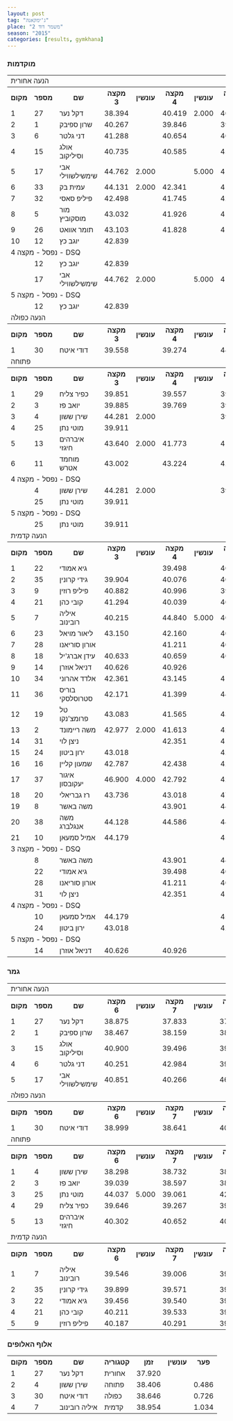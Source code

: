 ```yaml
---
layout: post
tag: "ג'ימקאנה"
place: "משמר דוד 2"
season: "2015"
categories: [results, gymkhana]
---
```

<h3>מוקדמות</h3>


<table class="line_color big_table">
<tr>
    <td colspan="99" class="title_font">הנעה אחורית</td>
</tr>
<tr class="rnkh_bkcolor">
    <th class="rnkh_font">מקום</th>
    <th class="rnkh_font">מספר</th>
    <th class="rnkh_font">שם</th>
    <th class="rnkh_font">מקצה 3</th>
    <th class="rnkh_font">עונשין</th>
    <th class="rnkh_font">מקצה 4</th>
    <th class="rnkh_font">עונשין</th>
    <th class="rnkh_font">מקצה 5</th>
    <th class="rnkh_font">עונשין</th>
    <th class="rnkh_font">זמן</th>
    <th class="rnkh_font">פער</th>
</tr>
<tr class="rnk_bkcolor">
    <td class="rnk_font">1</td>
    <td class="rnk_font">27</td>
    <td class="rnk_font">דקל נער</td>
    <td class="rnk_font">38.394</td>
    <td class="rnk_font"></td>
    <td class="rnk_font">40.419</td>
    <td class="rnk_font">2.000</td>
    <td class="rnk_font">40.260</td>
    <td class="rnk_font">2.000</td>
    <td class="rnk_font">38.394</td>
    <td class="rnk_font"></td>
</tr>
<tr class="rnk_bkcolor">
    <td class="rnk_font">2</td>
    <td class="rnk_font">1</td>
    <td class="rnk_font">שרון ספיבק</td>
    <td class="rnk_font">40.267</td>
    <td class="rnk_font"></td>
    <td class="rnk_font">39.846</td>
    <td class="rnk_font"></td>
    <td class="rnk_font">39.029</td>
    <td class="rnk_font"></td>
    <td class="rnk_font">39.029</td>
    <td class="rnk_font">0.635</td>
</tr>
<tr class="rnk_bkcolor">
    <td class="rnk_font">3</td>
    <td class="rnk_font">6</td>
    <td class="rnk_font">דני גלטר</td>
    <td class="rnk_font">41.288</td>
    <td class="rnk_font"></td>
    <td class="rnk_font">40.654</td>
    <td class="rnk_font"></td>
    <td class="rnk_font">40.523</td>
    <td class="rnk_font"></td>
    <td class="rnk_font">40.523</td>
    <td class="rnk_font">2.129</td>
</tr>
<tr class="rnk_bkcolor">
    <td class="rnk_font">4</td>
    <td class="rnk_font">15</td>
    <td class="rnk_font">אולג וסיליקוב</td>
    <td class="rnk_font">40.735</td>
    <td class="rnk_font"></td>
    <td class="rnk_font">40.585</td>
    <td class="rnk_font"></td>
    <td class="rnk_font">45.013</td>
    <td class="rnk_font">5.000</td>
    <td class="rnk_font">40.585</td>
    <td class="rnk_font">2.191</td>
</tr>
<tr class="rnk_bkcolor">
    <td class="rnk_font">5</td>
    <td class="rnk_font">17</td>
    <td class="rnk_font">אבי שימשילשווילי</td>
    <td class="rnk_font">44.762</td>
    <td class="rnk_font">2.000</td>
    <td class="rnk_font"></td>
    <td class="rnk_font">5.000</td>
    <td class="rnk_font">41.492</td>
    <td class="rnk_font"></td>
    <td class="rnk_font">41.492</td>
    <td class="rnk_font">3.098</td>
</tr>
<tr class="rnk_bkcolor">
    <td class="rnk_font">6</td>
    <td class="rnk_font">33</td>
    <td class="rnk_font">עמית בק</td>
    <td class="rnk_font">44.131</td>
    <td class="rnk_font">2.000</td>
    <td class="rnk_font">42.341</td>
    <td class="rnk_font"></td>
    <td class="rnk_font">41.559</td>
    <td class="rnk_font"></td>
    <td class="rnk_font">41.559</td>
    <td class="rnk_font">3.165</td>
</tr>
<tr class="rnk_bkcolor">
    <td class="rnk_font">7</td>
    <td class="rnk_font">32</td>
    <td class="rnk_font">פיליפ סאסי</td>
    <td class="rnk_font">42.498</td>
    <td class="rnk_font"></td>
    <td class="rnk_font">41.745</td>
    <td class="rnk_font"></td>
    <td class="rnk_font">42.254</td>
    <td class="rnk_font"></td>
    <td class="rnk_font">41.745</td>
    <td class="rnk_font">3.351</td>
</tr>
<tr class="rnk_bkcolor">
    <td class="rnk_font">8</td>
    <td class="rnk_font">5</td>
    <td class="rnk_font">מור מוסקוביץ</td>
    <td class="rnk_font">43.032</td>
    <td class="rnk_font"></td>
    <td class="rnk_font">41.926</td>
    <td class="rnk_font"></td>
    <td class="rnk_font">41.780</td>
    <td class="rnk_font"></td>
    <td class="rnk_font">41.780</td>
    <td class="rnk_font">3.386</td>
</tr>
<tr class="rnk_bkcolor">
    <td class="rnk_font">9</td>
    <td class="rnk_font">26</td>
    <td class="rnk_font">תומר אוואט</td>
    <td class="rnk_font">43.103</td>
    <td class="rnk_font"></td>
    <td class="rnk_font">41.828</td>
    <td class="rnk_font"></td>
    <td class="rnk_font">41.830</td>
    <td class="rnk_font"></td>
    <td class="rnk_font">41.828</td>
    <td class="rnk_font">3.434</td>
</tr>
<tr class="rnk_bkcolor">
    <td class="rnk_font">10</td>
    <td class="rnk_font">12</td>
    <td class="rnk_font">יוגב כץ</td>
    <td class="rnk_font">42.839</td>
    <td class="rnk_font"></td>
    <td class="rnk_font"></td>
    <td class="rnk_font"></td>
    <td class="rnk_font"></td>
    <td class="rnk_font"></td>
    <td class="rnk_font">42.839</td>
    <td class="rnk_font">4.445</td>
</tr>

<tr>
    <td colspan="99" class="subtitle_font">נפסל - מקצה 4 - DSQ</td>
</tr>
<tr class="rnk_bkcolor">
    <td class="rnk_font"></td>
    <td class="rnk_font">12</td>
    <td class="rnk_font">יוגב כץ</td>
    <td class="rnk_font">42.839</td>
    <td class="rnk_font"></td>
    <td class="rnk_font"></td>
    <td class="rnk_font"></td>
    <td class="rnk_font"></td>
    <td class="rnk_font"></td>
    <td class="rnk_font"></td>
    <td class="rnk_font"></td>
</tr>
<tr class="rnk_bkcolor">
    <td class="rnk_font"></td>
    <td class="rnk_font">17</td>
    <td class="rnk_font">אבי שימשילשווילי</td>
    <td class="rnk_font">44.762</td>
    <td class="rnk_font">2.000</td>
    <td class="rnk_font"></td>
    <td class="rnk_font">5.000</td>
    <td class="rnk_font">41.492</td>
    <td class="rnk_font"></td>
    <td class="rnk_font"></td>
    <td class="rnk_font"></td>
</tr>

<tr>
    <td colspan="99" class="subtitle_font">נפסל - מקצה 5 - DSQ</td>
</tr>
<tr class="rnk_bkcolor">
    <td class="rnk_font"></td>
    <td class="rnk_font">12</td>
    <td class="rnk_font">יוגב כץ</td>
    <td class="rnk_font">42.839</td>
    <td class="rnk_font"></td>
    <td class="rnk_font"></td>
    <td class="rnk_font"></td>
    <td class="rnk_font"></td>
    <td class="rnk_font"></td>
    <td class="rnk_font"></td>
    <td class="rnk_font"></td>
</tr>
<tr>
    <td colspan="99" class="title_font">הנעה כפולה</td>
</tr>
<tr class="rnkh_bkcolor">
    <th class="rnkh_font">מקום</th>
    <th class="rnkh_font">מספר</th>
    <th class="rnkh_font">שם</th>
    <th class="rnkh_font">מקצה 3</th>
    <th class="rnkh_font">עונשין</th>
    <th class="rnkh_font">מקצה 4</th>
    <th class="rnkh_font">עונשין</th>
    <th class="rnkh_font">מקצה 5</th>
    <th class="rnkh_font">עונשין</th>
    <th class="rnkh_font">זמן</th>
    <th class="rnkh_font">פער</th>
</tr>
<tr class="rnk_bkcolor">
    <td class="rnk_font">1</td>
    <td class="rnk_font">30</td>
    <td class="rnk_font">דודי איטח</td>
    <td class="rnk_font">39.558</td>
    <td class="rnk_font"></td>
    <td class="rnk_font">39.274</td>
    <td class="rnk_font"></td>
    <td class="rnk_font">44.964</td>
    <td class="rnk_font">5.000</td>
    <td class="rnk_font">39.274</td>
    <td class="rnk_font"></td>
</tr>

<tr>
    <td colspan="99" class="title_font">פתוחה</td>
</tr>
<tr class="rnkh_bkcolor">
    <th class="rnkh_font">מקום</th>
    <th class="rnkh_font">מספר</th>
    <th class="rnkh_font">שם</th>
    <th class="rnkh_font">מקצה 3</th>
    <th class="rnkh_font">עונשין</th>
    <th class="rnkh_font">מקצה 4</th>
    <th class="rnkh_font">עונשין</th>
    <th class="rnkh_font">מקצה 5</th>
    <th class="rnkh_font">עונשין</th>
    <th class="rnkh_font">זמן</th>
    <th class="rnkh_font">פער</th>
</tr>
<tr class="rnk_bkcolor">
    <td class="rnk_font">1</td>
    <td class="rnk_font">29</td>
    <td class="rnk_font">כפיר צליח</td>
    <td class="rnk_font">39.851</td>
    <td class="rnk_font"></td>
    <td class="rnk_font">39.557</td>
    <td class="rnk_font"></td>
    <td class="rnk_font">39.177</td>
    <td class="rnk_font"></td>
    <td class="rnk_font">39.177</td>
    <td class="rnk_font"></td>
</tr>
<tr class="rnk_bkcolor">
    <td class="rnk_font">2</td>
    <td class="rnk_font">3</td>
    <td class="rnk_font">יואב פז</td>
    <td class="rnk_font">39.885</td>
    <td class="rnk_font"></td>
    <td class="rnk_font">39.769</td>
    <td class="rnk_font"></td>
    <td class="rnk_font">39.319</td>
    <td class="rnk_font"></td>
    <td class="rnk_font">39.319</td>
    <td class="rnk_font">0.142</td>
</tr>
<tr class="rnk_bkcolor">
    <td class="rnk_font">3</td>
    <td class="rnk_font">4</td>
    <td class="rnk_font">שירן ששון</td>
    <td class="rnk_font">44.281</td>
    <td class="rnk_font">2.000</td>
    <td class="rnk_font"></td>
    <td class="rnk_font"></td>
    <td class="rnk_font">39.876</td>
    <td class="rnk_font"></td>
    <td class="rnk_font">39.876</td>
    <td class="rnk_font">0.699</td>
</tr>
<tr class="rnk_bkcolor">
    <td class="rnk_font">4</td>
    <td class="rnk_font">25</td>
    <td class="rnk_font">מוטי נתן</td>
    <td class="rnk_font">39.911</td>
    <td class="rnk_font"></td>
    <td class="rnk_font"></td>
    <td class="rnk_font"></td>
    <td class="rnk_font"></td>
    <td class="rnk_font"></td>
    <td class="rnk_font">39.911</td>
    <td class="rnk_font">0.734</td>
</tr>
<tr class="rnk_bkcolor">
    <td class="rnk_font">5</td>
    <td class="rnk_font">13</td>
    <td class="rnk_font">איברהים חיגזי</td>
    <td class="rnk_font">43.640</td>
    <td class="rnk_font">2.000</td>
    <td class="rnk_font">41.773</td>
    <td class="rnk_font"></td>
    <td class="rnk_font">41.202</td>
    <td class="rnk_font"></td>
    <td class="rnk_font">41.202</td>
    <td class="rnk_font">2.025</td>
</tr>
<tr class="rnk_bkcolor">
    <td class="rnk_font">6</td>
    <td class="rnk_font">11</td>
    <td class="rnk_font">מוחמד אטרש</td>
    <td class="rnk_font">43.002</td>
    <td class="rnk_font"></td>
    <td class="rnk_font">43.224</td>
    <td class="rnk_font"></td>
    <td class="rnk_font">42.980</td>
    <td class="rnk_font"></td>
    <td class="rnk_font">42.980</td>
    <td class="rnk_font">3.803</td>
</tr>

<tr>
    <td colspan="99" class="subtitle_font">נפסל - מקצה 4 - DSQ</td>
</tr>
<tr class="rnk_bkcolor">
    <td class="rnk_font"></td>
    <td class="rnk_font">4</td>
    <td class="rnk_font">שירן ששון</td>
    <td class="rnk_font">44.281</td>
    <td class="rnk_font">2.000</td>
    <td class="rnk_font"></td>
    <td class="rnk_font"></td>
    <td class="rnk_font">39.876</td>
    <td class="rnk_font"></td>
    <td class="rnk_font"></td>
    <td class="rnk_font"></td>
</tr>
<tr class="rnk_bkcolor">
    <td class="rnk_font"></td>
    <td class="rnk_font">25</td>
    <td class="rnk_font">מוטי נתן</td>
    <td class="rnk_font">39.911</td>
    <td class="rnk_font"></td>
    <td class="rnk_font"></td>
    <td class="rnk_font"></td>
    <td class="rnk_font"></td>
    <td class="rnk_font"></td>
    <td class="rnk_font"></td>
    <td class="rnk_font"></td>
</tr>

<tr>
    <td colspan="99" class="subtitle_font">נפסל - מקצה 5 - DSQ</td>
</tr>
<tr class="rnk_bkcolor">
    <td class="rnk_font"></td>
    <td class="rnk_font">25</td>
    <td class="rnk_font">מוטי נתן</td>
    <td class="rnk_font">39.911</td>
    <td class="rnk_font"></td>
    <td class="rnk_font"></td>
    <td class="rnk_font"></td>
    <td class="rnk_font"></td>
    <td class="rnk_font"></td>
    <td class="rnk_font"></td>
    <td class="rnk_font"></td>
</tr>

<tr>
    <td colspan="99" class="title_font">הנעה קדמית</td>
</tr>
<tr class="rnkh_bkcolor">
    <th class="rnkh_font">מקום</th>
    <th class="rnkh_font">מספר</th>
    <th class="rnkh_font">שם</th>
    <th class="rnkh_font">מקצה 3</th>
    <th class="rnkh_font">עונשין</th>
    <th class="rnkh_font">מקצה 4</th>
    <th class="rnkh_font">עונשין</th>
    <th class="rnkh_font">מקצה 5</th>
    <th class="rnkh_font">עונשין</th>
    <th class="rnkh_font">זמן</th>
    <th class="rnkh_font">פער</th>
</tr>
<tr class="rnk_bkcolor">
    <td class="rnk_font">1</td>
    <td class="rnk_font">22</td>
    <td class="rnk_font">גיא אמודי</td>
    <td class="rnk_font"></td>
    <td class="rnk_font"></td>
    <td class="rnk_font">39.498</td>
    <td class="rnk_font"></td>
    <td class="rnk_font">40.105</td>
    <td class="rnk_font"></td>
    <td class="rnk_font">39.498</td>
    <td class="rnk_font"></td>
</tr>
<tr class="rnk_bkcolor">
    <td class="rnk_font">2</td>
    <td class="rnk_font">35</td>
    <td class="rnk_font">גידי קרונין</td>
    <td class="rnk_font">39.904</td>
    <td class="rnk_font"></td>
    <td class="rnk_font">40.076</td>
    <td class="rnk_font"></td>
    <td class="rnk_font">40.094</td>
    <td class="rnk_font"></td>
    <td class="rnk_font">39.904</td>
    <td class="rnk_font">0.406</td>
</tr>
<tr class="rnk_bkcolor">
    <td class="rnk_font">3</td>
    <td class="rnk_font">9</td>
    <td class="rnk_font">פיליפ רוזין</td>
    <td class="rnk_font">40.882</td>
    <td class="rnk_font"></td>
    <td class="rnk_font">40.996</td>
    <td class="rnk_font"></td>
    <td class="rnk_font">39.945</td>
    <td class="rnk_font"></td>
    <td class="rnk_font">39.945</td>
    <td class="rnk_font">0.447</td>
</tr>
<tr class="rnk_bkcolor">
    <td class="rnk_font">4</td>
    <td class="rnk_font">21</td>
    <td class="rnk_font">קובי כהן</td>
    <td class="rnk_font">41.294</td>
    <td class="rnk_font"></td>
    <td class="rnk_font">40.039</td>
    <td class="rnk_font"></td>
    <td class="rnk_font">40.245</td>
    <td class="rnk_font"></td>
    <td class="rnk_font">40.039</td>
    <td class="rnk_font">0.541</td>
</tr>
<tr class="rnk_bkcolor">
    <td class="rnk_font">5</td>
    <td class="rnk_font">7</td>
    <td class="rnk_font">איליה רובינוב</td>
    <td class="rnk_font">40.215</td>
    <td class="rnk_font"></td>
    <td class="rnk_font">44.840</td>
    <td class="rnk_font">5.000</td>
    <td class="rnk_font">40.144</td>
    <td class="rnk_font"></td>
    <td class="rnk_font">40.144</td>
    <td class="rnk_font">0.646</td>
</tr>
<tr class="rnk_bkcolor">
    <td class="rnk_font">6</td>
    <td class="rnk_font">23</td>
    <td class="rnk_font">ליאור מויאל</td>
    <td class="rnk_font">43.150</td>
    <td class="rnk_font"></td>
    <td class="rnk_font">42.160</td>
    <td class="rnk_font"></td>
    <td class="rnk_font">40.377</td>
    <td class="rnk_font"></td>
    <td class="rnk_font">40.377</td>
    <td class="rnk_font">0.879</td>
</tr>
<tr class="rnk_bkcolor">
    <td class="rnk_font">7</td>
    <td class="rnk_font">28</td>
    <td class="rnk_font">אורון סוריאנו</td>
    <td class="rnk_font"></td>
    <td class="rnk_font"></td>
    <td class="rnk_font">41.211</td>
    <td class="rnk_font"></td>
    <td class="rnk_font">40.544</td>
    <td class="rnk_font"></td>
    <td class="rnk_font">40.544</td>
    <td class="rnk_font">1.046</td>
</tr>
<tr class="rnk_bkcolor">
    <td class="rnk_font">8</td>
    <td class="rnk_font">18</td>
    <td class="rnk_font">עידן אברג'יל</td>
    <td class="rnk_font">40.633</td>
    <td class="rnk_font"></td>
    <td class="rnk_font">40.659</td>
    <td class="rnk_font"></td>
    <td class="rnk_font">40.584</td>
    <td class="rnk_font"></td>
    <td class="rnk_font">40.584</td>
    <td class="rnk_font">1.086</td>
</tr>
<tr class="rnk_bkcolor">
    <td class="rnk_font">9</td>
    <td class="rnk_font">14</td>
    <td class="rnk_font">דניאל אוזרן</td>
    <td class="rnk_font">40.626</td>
    <td class="rnk_font"></td>
    <td class="rnk_font">40.926</td>
    <td class="rnk_font"></td>
    <td class="rnk_font"></td>
    <td class="rnk_font"></td>
    <td class="rnk_font">40.626</td>
    <td class="rnk_font">1.128</td>
</tr>
<tr class="rnk_bkcolor">
    <td class="rnk_font">10</td>
    <td class="rnk_font">34</td>
    <td class="rnk_font">אלדד אהרוני</td>
    <td class="rnk_font">42.361</td>
    <td class="rnk_font"></td>
    <td class="rnk_font">43.145</td>
    <td class="rnk_font"></td>
    <td class="rnk_font">41.232</td>
    <td class="rnk_font"></td>
    <td class="rnk_font">41.232</td>
    <td class="rnk_font">1.734</td>
</tr>
<tr class="rnk_bkcolor">
    <td class="rnk_font">11</td>
    <td class="rnk_font">36</td>
    <td class="rnk_font">בוריס סטרוסלסקי</td>
    <td class="rnk_font">42.171</td>
    <td class="rnk_font"></td>
    <td class="rnk_font">41.399</td>
    <td class="rnk_font"></td>
    <td class="rnk_font">44.613</td>
    <td class="rnk_font">4.000</td>
    <td class="rnk_font">41.399</td>
    <td class="rnk_font">1.901</td>
</tr>
<tr class="rnk_bkcolor">
    <td class="rnk_font">12</td>
    <td class="rnk_font">19</td>
    <td class="rnk_font">טל פרומצ'נקו</td>
    <td class="rnk_font">43.083</td>
    <td class="rnk_font"></td>
    <td class="rnk_font">41.565</td>
    <td class="rnk_font"></td>
    <td class="rnk_font">43.469</td>
    <td class="rnk_font">2.000</td>
    <td class="rnk_font">41.565</td>
    <td class="rnk_font">2.067</td>
</tr>
<tr class="rnk_bkcolor">
    <td class="rnk_font">13</td>
    <td class="rnk_font">2</td>
    <td class="rnk_font">משה ריימונד</td>
    <td class="rnk_font">42.977</td>
    <td class="rnk_font">2.000</td>
    <td class="rnk_font">41.613</td>
    <td class="rnk_font"></td>
    <td class="rnk_font">42.437</td>
    <td class="rnk_font">2.000</td>
    <td class="rnk_font">41.613</td>
    <td class="rnk_font">2.115</td>
</tr>
<tr class="rnk_bkcolor">
    <td class="rnk_font">14</td>
    <td class="rnk_font">31</td>
    <td class="rnk_font">ניצן לוי</td>
    <td class="rnk_font"></td>
    <td class="rnk_font"></td>
    <td class="rnk_font">42.351</td>
    <td class="rnk_font"></td>
    <td class="rnk_font">41.624</td>
    <td class="rnk_font"></td>
    <td class="rnk_font">41.624</td>
    <td class="rnk_font">2.126</td>
</tr>
<tr class="rnk_bkcolor">
    <td class="rnk_font">15</td>
    <td class="rnk_font">24</td>
    <td class="rnk_font">ירון ביטון</td>
    <td class="rnk_font">43.018</td>
    <td class="rnk_font"></td>
    <td class="rnk_font"></td>
    <td class="rnk_font"></td>
    <td class="rnk_font">42.404</td>
    <td class="rnk_font"></td>
    <td class="rnk_font">42.404</td>
    <td class="rnk_font">2.906</td>
</tr>
<tr class="rnk_bkcolor">
    <td class="rnk_font">16</td>
    <td class="rnk_font">16</td>
    <td class="rnk_font">שמעון קליין</td>
    <td class="rnk_font">42.787</td>
    <td class="rnk_font"></td>
    <td class="rnk_font">42.438</td>
    <td class="rnk_font"></td>
    <td class="rnk_font">42.836</td>
    <td class="rnk_font"></td>
    <td class="rnk_font">42.438</td>
    <td class="rnk_font">2.940</td>
</tr>
<tr class="rnk_bkcolor">
    <td class="rnk_font">17</td>
    <td class="rnk_font">37</td>
    <td class="rnk_font">איגור יעקובסון</td>
    <td class="rnk_font">46.900</td>
    <td class="rnk_font">4.000</td>
    <td class="rnk_font">42.792</td>
    <td class="rnk_font"></td>
    <td class="rnk_font">42.604</td>
    <td class="rnk_font"></td>
    <td class="rnk_font">42.604</td>
    <td class="rnk_font">3.106</td>
</tr>
<tr class="rnk_bkcolor">
    <td class="rnk_font">18</td>
    <td class="rnk_font">20</td>
    <td class="rnk_font">רז גבריאלי</td>
    <td class="rnk_font">43.736</td>
    <td class="rnk_font"></td>
    <td class="rnk_font">43.018</td>
    <td class="rnk_font"></td>
    <td class="rnk_font">47.819</td>
    <td class="rnk_font">5.000</td>
    <td class="rnk_font">43.018</td>
    <td class="rnk_font">3.520</td>
</tr>
<tr class="rnk_bkcolor">
    <td class="rnk_font">19</td>
    <td class="rnk_font">8</td>
    <td class="rnk_font">משה באשר</td>
    <td class="rnk_font"></td>
    <td class="rnk_font"></td>
    <td class="rnk_font">43.901</td>
    <td class="rnk_font"></td>
    <td class="rnk_font">44.048</td>
    <td class="rnk_font"></td>
    <td class="rnk_font">43.901</td>
    <td class="rnk_font">4.403</td>
</tr>
<tr class="rnk_bkcolor">
    <td class="rnk_font">20</td>
    <td class="rnk_font">38</td>
    <td class="rnk_font">משה אנגלברג</td>
    <td class="rnk_font">44.128</td>
    <td class="rnk_font"></td>
    <td class="rnk_font">44.586</td>
    <td class="rnk_font"></td>
    <td class="rnk_font">44.095</td>
    <td class="rnk_font"></td>
    <td class="rnk_font">44.095</td>
    <td class="rnk_font">4.597</td>
</tr>
<tr class="rnk_bkcolor">
    <td class="rnk_font">21</td>
    <td class="rnk_font">10</td>
    <td class="rnk_font">אמיל סמעאן</td>
    <td class="rnk_font">44.179</td>
    <td class="rnk_font"></td>
    <td class="rnk_font"></td>
    <td class="rnk_font"></td>
    <td class="rnk_font">45.650</td>
    <td class="rnk_font"></td>
    <td class="rnk_font">44.179</td>
    <td class="rnk_font">4.681</td>
</tr>

<tr>
    <td colspan="99" class="subtitle_font">נפסל - מקצה 3 - DSQ</td>
</tr>
<tr class="rnk_bkcolor">
    <td class="rnk_font"></td>
    <td class="rnk_font">8</td>
    <td class="rnk_font">משה באשר</td>
    <td class="rnk_font"></td>
    <td class="rnk_font"></td>
    <td class="rnk_font">43.901</td>
    <td class="rnk_font"></td>
    <td class="rnk_font">44.048</td>
    <td class="rnk_font"></td>
    <td class="rnk_font"></td>
    <td class="rnk_font"></td>
</tr>
<tr class="rnk_bkcolor">
    <td class="rnk_font"></td>
    <td class="rnk_font">22</td>
    <td class="rnk_font">גיא אמודי</td>
    <td class="rnk_font"></td>
    <td class="rnk_font"></td>
    <td class="rnk_font">39.498</td>
    <td class="rnk_font"></td>
    <td class="rnk_font">40.105</td>
    <td class="rnk_font"></td>
    <td class="rnk_font"></td>
    <td class="rnk_font"></td>
</tr>
<tr class="rnk_bkcolor">
    <td class="rnk_font"></td>
    <td class="rnk_font">28</td>
    <td class="rnk_font">אורון סוריאנו</td>
    <td class="rnk_font"></td>
    <td class="rnk_font"></td>
    <td class="rnk_font">41.211</td>
    <td class="rnk_font"></td>
    <td class="rnk_font">40.544</td>
    <td class="rnk_font"></td>
    <td class="rnk_font"></td>
    <td class="rnk_font"></td>
</tr>
<tr class="rnk_bkcolor">
    <td class="rnk_font"></td>
    <td class="rnk_font">31</td>
    <td class="rnk_font">ניצן לוי</td>
    <td class="rnk_font"></td>
    <td class="rnk_font"></td>
    <td class="rnk_font">42.351</td>
    <td class="rnk_font"></td>
    <td class="rnk_font">41.624</td>
    <td class="rnk_font"></td>
    <td class="rnk_font"></td>
    <td class="rnk_font"></td>
</tr>

<tr>
    <td colspan="99" class="subtitle_font">נפסל - מקצה 4 - DSQ</td>
</tr>
<tr class="rnk_bkcolor">
    <td class="rnk_font"></td>
    <td class="rnk_font">10</td>
    <td class="rnk_font">אמיל סמעאן</td>
    <td class="rnk_font">44.179</td>
    <td class="rnk_font"></td>
    <td class="rnk_font"></td>
    <td class="rnk_font"></td>
    <td class="rnk_font">45.650</td>
    <td class="rnk_font"></td>
    <td class="rnk_font"></td>
    <td class="rnk_font"></td>
</tr>
<tr class="rnk_bkcolor">
    <td class="rnk_font"></td>
    <td class="rnk_font">24</td>
    <td class="rnk_font">ירון ביטון</td>
    <td class="rnk_font">43.018</td>
    <td class="rnk_font"></td>
    <td class="rnk_font"></td>
    <td class="rnk_font"></td>
    <td class="rnk_font">42.404</td>
    <td class="rnk_font"></td>
    <td class="rnk_font"></td>
    <td class="rnk_font"></td>
</tr>

<tr>
    <td colspan="99" class="subtitle_font">נפסל - מקצה 5 - DSQ</td>
</tr>
<tr class="rnk_bkcolor">
    <td class="rnk_font"></td>
    <td class="rnk_font">14</td>
    <td class="rnk_font">דניאל אוזרן</td>
    <td class="rnk_font">40.626</td>
    <td class="rnk_font"></td>
    <td class="rnk_font">40.926</td>
    <td class="rnk_font"></td>
    <td class="rnk_font"></td>
    <td class="rnk_font"></td>
    <td class="rnk_font"></td>
    <td class="rnk_font"></td>
</tr>
</table>


<h3>גמר</h3>


<table class="line_color big_table">

<tr>
    <td colspan="99" class="title_font">הנעה אחורית</td>
</tr>
<tr class="rnkh_bkcolor">
    <th class="rnkh_font">מקום</th>
    <th class="rnkh_font">מספר</th>
    <th class="rnkh_font">שם</th>
    <th class="rnkh_font">מקצה 6</th>
    <th class="rnkh_font">עונשין</th>
    <th class="rnkh_font">מקצה 7</th>
    <th class="rnkh_font">עונשין</th>
    <th class="rnkh_font">מקצה 8</th>
    <th class="rnkh_font">עונשין</th>
    <th class="rnkh_font">זמן</th>
    <th class="rnkh_font">פער</th>
</tr>
<tr class="rnk_bkcolor">
    <td class="rnk_font">1</td>
    <td class="rnk_font">27</td>
    <td class="rnk_font">דקל נער</td>
    <td class="rnk_font">38.875</td>
    <td class="rnk_font"></td>
    <td class="rnk_font">37.833</td>
    <td class="rnk_font"></td>
    <td class="rnk_font">37.734</td>
    <td class="rnk_font"></td>
    <td class="rnk_font">37.734</td>
    <td class="rnk_font"></td>
</tr>
<tr class="rnk_bkcolor">
    <td class="rnk_font">2</td>
    <td class="rnk_font">1</td>
    <td class="rnk_font">שרון ספיבק</td>
    <td class="rnk_font">38.467</td>
    <td class="rnk_font"></td>
    <td class="rnk_font">38.159</td>
    <td class="rnk_font"></td>
    <td class="rnk_font">38.063</td>
    <td class="rnk_font"></td>
    <td class="rnk_font">38.063</td>
    <td class="rnk_font">0.329</td>
</tr>
<tr class="rnk_bkcolor">
    <td class="rnk_font">3</td>
    <td class="rnk_font">15</td>
    <td class="rnk_font">אולג וסיליקוב</td>
    <td class="rnk_font">40.900</td>
    <td class="rnk_font"></td>
    <td class="rnk_font">39.496</td>
    <td class="rnk_font"></td>
    <td class="rnk_font">39.276</td>
    <td class="rnk_font"></td>
    <td class="rnk_font">39.276</td>
    <td class="rnk_font">1.542</td>
</tr>
<tr class="rnk_bkcolor">
    <td class="rnk_font">4</td>
    <td class="rnk_font">6</td>
    <td class="rnk_font">דני גלטר</td>
    <td class="rnk_font">40.251</td>
    <td class="rnk_font"></td>
    <td class="rnk_font">42.984</td>
    <td class="rnk_font"></td>
    <td class="rnk_font">39.874</td>
    <td class="rnk_font"></td>
    <td class="rnk_font">39.874</td>
    <td class="rnk_font">2.140</td>
</tr>
<tr class="rnk_bkcolor">
    <td class="rnk_font">5</td>
    <td class="rnk_font">17</td>
    <td class="rnk_font">אבי שימשילשווילי</td>
    <td class="rnk_font">40.851</td>
    <td class="rnk_font"></td>
    <td class="rnk_font">40.266</td>
    <td class="rnk_font"></td>
    <td class="rnk_font">46.129</td>
    <td class="rnk_font">5.000</td>
    <td class="rnk_font">40.266</td>
    <td class="rnk_font">2.532</td>
</tr>
<tr>
    <td colspan="99" class="title_font">הנעה כפולה</td>
</tr>
<tr class="rnkh_bkcolor">
    <th class="rnkh_font">מקום</th>
    <th class="rnkh_font">מספר</th>
    <th class="rnkh_font">שם</th>
    <th class="rnkh_font">מקצה 6</th>
    <th class="rnkh_font">עונשין</th>
    <th class="rnkh_font">מקצה 7</th>
    <th class="rnkh_font">עונשין</th>
    <th class="rnkh_font">מקצה 8</th>
    <th class="rnkh_font">עונשין</th>
    <th class="rnkh_font">זמן</th>
    <th class="rnkh_font">פער</th>
</tr>
<tr class="rnk_bkcolor">
    <td class="rnk_font">1</td>
    <td class="rnk_font">30</td>
    <td class="rnk_font">דודי איטח</td>
    <td class="rnk_font">38.999</td>
    <td class="rnk_font"></td>
    <td class="rnk_font">38.641</td>
    <td class="rnk_font"></td>
    <td class="rnk_font">40.635</td>
    <td class="rnk_font">2.000</td>
    <td class="rnk_font">38.641</td>
    <td class="rnk_font"></td>
</tr>
<tr>
    <td colspan="99" class="title_font">פתוחה</td>
</tr>
<tr class="rnkh_bkcolor">
    <th class="rnkh_font">מקום</th>
    <th class="rnkh_font">מספר</th>
    <th class="rnkh_font">שם</th>
    <th class="rnkh_font">מקצה 6</th>
    <th class="rnkh_font">עונשין</th>
    <th class="rnkh_font">מקצה 7</th>
    <th class="rnkh_font">עונשין</th>
    <th class="rnkh_font">מקצה 8</th>
    <th class="rnkh_font">עונשין</th>
    <th class="rnkh_font">זמן</th>
    <th class="rnkh_font">פער</th>
</tr>
<tr class="rnk_bkcolor">
    <td class="rnk_font">1</td>
    <td class="rnk_font">4</td>
    <td class="rnk_font">שירן ששון</td>
    <td class="rnk_font">38.298</td>
    <td class="rnk_font"></td>
    <td class="rnk_font">38.732</td>
    <td class="rnk_font"></td>
    <td class="rnk_font">38.038</td>
    <td class="rnk_font"></td>
    <td class="rnk_font">38.038</td>
    <td class="rnk_font"></td>
</tr>
<tr class="rnk_bkcolor">
    <td class="rnk_font">2</td>
    <td class="rnk_font">3</td>
    <td class="rnk_font">יואב פז</td>
    <td class="rnk_font">39.039</td>
    <td class="rnk_font"></td>
    <td class="rnk_font">38.597</td>
    <td class="rnk_font"></td>
    <td class="rnk_font">38.693</td>
    <td class="rnk_font"></td>
    <td class="rnk_font">38.597</td>
    <td class="rnk_font">0.559</td>
</tr>
<tr class="rnk_bkcolor">
    <td class="rnk_font">3</td>
    <td class="rnk_font">25</td>
    <td class="rnk_font">מוטי נתן</td>
    <td class="rnk_font">44.037</td>
    <td class="rnk_font">5.000</td>
    <td class="rnk_font">39.061</td>
    <td class="rnk_font"></td>
    <td class="rnk_font">42.253</td>
    <td class="rnk_font">4.000</td>
    <td class="rnk_font">39.061</td>
    <td class="rnk_font">1.023</td>
</tr>
<tr class="rnk_bkcolor">
    <td class="rnk_font">4</td>
    <td class="rnk_font">29</td>
    <td class="rnk_font">כפיר צליח</td>
    <td class="rnk_font">39.646</td>
    <td class="rnk_font"></td>
    <td class="rnk_font">39.267</td>
    <td class="rnk_font"></td>
    <td class="rnk_font">39.210</td>
    <td class="rnk_font"></td>
    <td class="rnk_font">39.210</td>
    <td class="rnk_font">1.172</td>
</tr>
<tr class="rnk_bkcolor">
    <td class="rnk_font">5</td>
    <td class="rnk_font">13</td>
    <td class="rnk_font">איברהים חיגזי</td>
    <td class="rnk_font">40.302</td>
    <td class="rnk_font"></td>
    <td class="rnk_font">40.652</td>
    <td class="rnk_font"></td>
    <td class="rnk_font">40.977</td>
    <td class="rnk_font"></td>
    <td class="rnk_font">40.302</td>
    <td class="rnk_font">2.264</td>
</tr>

<tr>
    <td colspan="99" class="title_font">הנעה קדמית</td>
</tr>
<tr class="rnkh_bkcolor">
    <th class="rnkh_font">מקום</th>
    <th class="rnkh_font">מספר</th>
    <th class="rnkh_font">שם</th>
    <th class="rnkh_font">מקצה 6</th>
    <th class="rnkh_font">עונשין</th>
    <th class="rnkh_font">מקצה 7</th>
    <th class="rnkh_font">עונשין</th>
    <th class="rnkh_font">מקצה 8</th>
    <th class="rnkh_font">עונשין</th>
    <th class="rnkh_font">זמן</th>
    <th class="rnkh_font">פער</th>
</tr>
<tr class="rnk_bkcolor">
    <td class="rnk_font">1</td>
    <td class="rnk_font">7</td>
    <td class="rnk_font">איליה רובינוב</td>
    <td class="rnk_font">39.546</td>
    <td class="rnk_font"></td>
    <td class="rnk_font">39.006</td>
    <td class="rnk_font"></td>
    <td class="rnk_font">39.436</td>
    <td class="rnk_font"></td>
    <td class="rnk_font">39.006</td>
    <td class="rnk_font"></td>
</tr>
<tr class="rnk_bkcolor">
    <td class="rnk_font">2</td>
    <td class="rnk_font">35</td>
    <td class="rnk_font">גידי קרונין</td>
    <td class="rnk_font">39.899</td>
    <td class="rnk_font"></td>
    <td class="rnk_font">39.571</td>
    <td class="rnk_font"></td>
    <td class="rnk_font">39.296</td>
    <td class="rnk_font"></td>
    <td class="rnk_font">39.296</td>
    <td class="rnk_font">0.290</td>
</tr>
<tr class="rnk_bkcolor">
    <td class="rnk_font">3</td>
    <td class="rnk_font">22</td>
    <td class="rnk_font">גיא אמודי</td>
    <td class="rnk_font">39.456</td>
    <td class="rnk_font"></td>
    <td class="rnk_font">39.540</td>
    <td class="rnk_font"></td>
    <td class="rnk_font">39.762</td>
    <td class="rnk_font"></td>
    <td class="rnk_font">39.456</td>
    <td class="rnk_font">0.450</td>
</tr>
<tr class="rnk_bkcolor">
    <td class="rnk_font">4</td>
    <td class="rnk_font">21</td>
    <td class="rnk_font">קובי כהן</td>
    <td class="rnk_font">40.211</td>
    <td class="rnk_font"></td>
    <td class="rnk_font">39.533</td>
    <td class="rnk_font"></td>
    <td class="rnk_font">39.486</td>
    <td class="rnk_font"></td>
    <td class="rnk_font">39.486</td>
    <td class="rnk_font">0.480</td>
</tr>
<tr class="rnk_bkcolor">
    <td class="rnk_font">5</td>
    <td class="rnk_font">9</td>
    <td class="rnk_font">פיליפ רוזין</td>
    <td class="rnk_font">40.187</td>
    <td class="rnk_font"></td>
    <td class="rnk_font">40.291</td>
    <td class="rnk_font"></td>
    <td class="rnk_font">39.907</td>
    <td class="rnk_font"></td>
    <td class="rnk_font">39.907</td>
    <td class="rnk_font">0.901</td>
</tr>
</table>


<h3>אלוף האלופים</h3>


<table class="line_color big_table">
<tr class="rnkh_bkcolor">
    <th class="rnkh_font">מקום</th>
    <th class="rnkh_font">מספר</th>
    <th class="rnkh_font">שם</th>
    <th class="rnkh_font">קטגוריה</th>
    <th class="rnkh_font">זמן</th>
    <th class="rnkh_font">עונשין</th>
    <th class="rnkh_font">פער</th>
</tr>
<tr class="rnk_bkcolor">
    <td class="rnk_font">1</td>
    <td class="rnk_font">27</td>
    <td class="rnk_font">דקל נער</td>
    <td class="rnk_font">אחורית</td>
    <td class="rnk_font">37.920</td>
    <td class="rnk_font"></td>
    <td class="rnk_font"></td>
</tr>
<tr class="rnk_bkcolor">
    <td class="rnk_font">2</td>
    <td class="rnk_font">4</td>
    <td class="rnk_font">שירן ששון</td>
    <td class="rnk_font">פתוחה</td>
    <td class="rnk_font">38.406</td>
    <td class="rnk_font"></td>
    <td class="rnk_font">0.486</td>
</tr>
<tr class="rnk_bkcolor">
    <td class="rnk_font">3</td>
    <td class="rnk_font">30</td>
    <td class="rnk_font">דודי איטח</td>
    <td class="rnk_font">כפולה</td>
    <td class="rnk_font">38.646</td>
    <td class="rnk_font"></td>
    <td class="rnk_font">0.726</td>
</tr>
<tr class="rnk_bkcolor">
    <td class="rnk_font">4</td>
    <td class="rnk_font">7</td>
    <td class="rnk_font">איליה רובינוב</td>
    <td class="rnk_font">קדמית</td>
    <td class="rnk_font">38.954</td>
    <td class="rnk_font"></td>
    <td class="rnk_font">1.034</td>
</tr>
</table>
